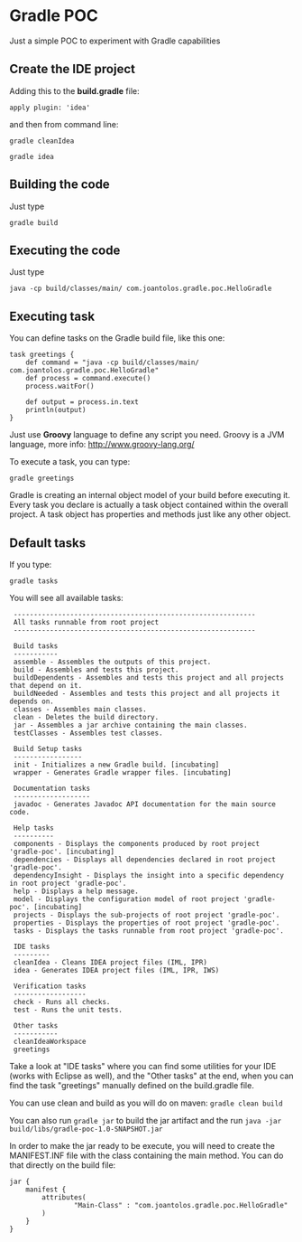# Gradle POC

Just a simple POC to experiment with Gradle capabilities

## Create the IDE project

Adding this to the **build.gradle** file:

    apply plugin: 'idea'

and then from command line:

    gradle cleanIdea

    gradle idea
    
## Building the code

Just type

    gradle build
    
## Executing the code

Just type

    java -cp build/classes/main/ com.joantolos.gradle.poc.HelloGradle

## Executing task

You can define tasks on the Gradle build file, like this one:

    task greetings {
        def command = "java -cp build/classes/main/ com.joantolos.gradle.poc.HelloGradle"
        def process = command.execute()
        process.waitFor()
    
        def output = process.in.text
        println(output)
    }

Just use **Groovy** language to define any script you need. Groovy is a JVM language, more info: http://www.groovy-lang.org/

To execute a task, you can type:
    
    gradle greetings
    
Gradle is creating an internal object model of your build before executing it. Every task you declare is actually a task object contained within the overall project. A task object has properties and methods just like any other object.

## Default tasks

If you type:

    gradle tasks
    
You will see all available tasks:
 
     ------------------------------------------------------------
     All tasks runnable from root project
     ------------------------------------------------------------
     
     Build tasks
     -----------
     assemble - Assembles the outputs of this project.
     build - Assembles and tests this project.
     buildDependents - Assembles and tests this project and all projects that depend on it.
     buildNeeded - Assembles and tests this project and all projects it depends on.
     classes - Assembles main classes.
     clean - Deletes the build directory.
     jar - Assembles a jar archive containing the main classes.
     testClasses - Assembles test classes.
     
     Build Setup tasks
     -----------------
     init - Initializes a new Gradle build. [incubating]
     wrapper - Generates Gradle wrapper files. [incubating]
     
     Documentation tasks
     -------------------
     javadoc - Generates Javadoc API documentation for the main source code.
     
     Help tasks
     ----------
     components - Displays the components produced by root project 'gradle-poc'. [incubating]
     dependencies - Displays all dependencies declared in root project 'gradle-poc'.
     dependencyInsight - Displays the insight into a specific dependency in root project 'gradle-poc'.
     help - Displays a help message.
     model - Displays the configuration model of root project 'gradle-poc'. [incubating]
     projects - Displays the sub-projects of root project 'gradle-poc'.
     properties - Displays the properties of root project 'gradle-poc'.
     tasks - Displays the tasks runnable from root project 'gradle-poc'.
     
     IDE tasks
     ---------
     cleanIdea - Cleans IDEA project files (IML, IPR)
     idea - Generates IDEA project files (IML, IPR, IWS)
     
     Verification tasks
     ------------------
     check - Runs all checks.
     test - Runs the unit tests.
     
     Other tasks
     -----------
     cleanIdeaWorkspace
     greetings
     
Take a look at "IDE tasks" where you can find some utilities for your IDE (works with Eclipse as well), and the "Other tasks" at the end, when you can find the task "greetings" manually defined on the build.gradle file.

You can use clean and build as you will do on maven: `` gradle clean build ``

You can also run `` gradle jar `` to build the jar artifact and the run `` java -jar build/libs/gradle-poc-1.0-SNAPSHOT.jar `` 

In order to make the jar ready to be execute, you will need to create the MANIFEST.INF file with the class containing the main method. You can do that directly on the build file:

    jar {
        manifest {
            attributes(
                    "Main-Class" : "com.joantolos.gradle.poc.HelloGradle"
            )
        }
    }
    
